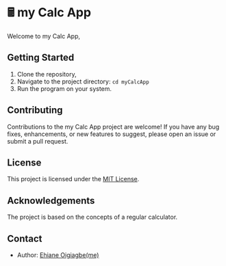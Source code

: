 # 🖩 my Calc App

Welcome to my Calc App,


## Getting Started

1. Clone the repository,
2. Navigate to the project directory: `cd myCalcApp`
3. Run the program on your system.

## Contributing

Contributions to the my Calc App project are welcome! If you have any bug fixes, enhancements, or new features to suggest, please open an issue or submit a pull request.

## License

This project is licensed under the [MIT License](https://opensource.org/licenses/MIT).

## Acknowledgements

The project is based on the concepts of a regular calculator.

## Contact
- Author: [Ehiane Oigiagbe(me)](https://github.com/ehiane)
